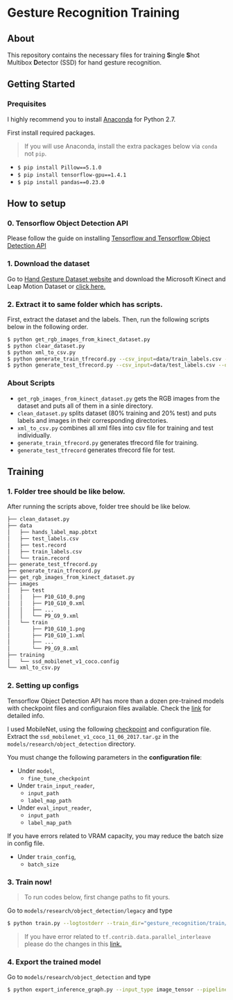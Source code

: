 # Gesture Recognition Training

## About
This repository contains the necessary files for training **S**ingle **S**hot Multibox **D**etector (SSD) for hand gesture recognition.

## Getting Started

### Prequisites
I highly recommend you to install [Anaconda](https://www.anaconda.com/download/) for Python 2.7.

First install required packages.
> If you will use Anaconda, install the extra packages below via `conda` not `pip`.
* `$ pip install Pillow==5.1.0`
* `$ pip install tensorflow-gpu==1.4.1`
* `$ pip install pandas==0.23.0`

## How to setup

### 0. Tensorflow Object Detection API
Please follow the guide on installing [Tensorflow and Tensorflow Object Detection API](https://github.com/tensorflow/models/blob/master/research/object_detection/g3doc/installation.md)

### 1. Download the dataset
Go to [Hand Gesture Dataset website](http://lttm.dei.unipd.it/downloads/gesture/#kinect_leap) and download the Microsoft Kinect and Leap Motion Dataset or [click here.](http://lttm.dei.unipd.it/downloads/gesture/kinect_leap/data/kinect_leap_dataset.zip)

### 2. Extract it to same folder which has scripts.
First, extract the dataset and the labels.
Then, run the following scripts below in the following order.
```bash
$ python get_rgb_images_from_kinect_dataset.py
$ python clear_dataset.py
$ python xml_to_csv.py
$ python generate_train_tfrecord.py --csv_input=data/train_labels.csv --output_path=data/train.record
$ python generate_test_tfrecord.py --csv_input=data/test_labels.csv --output_path=data/test.record
```

### About Scripts
* `get_rgb_images_from_kinect_dataset.py` gets the RGB images from the dataset and puts all of them in a sinle directory.
* `clean_dataset.py` splits dataset (80% training and 20% test) and puts labels and images in their corresponding directories.
* `xml_to_csv.py` combines all xml files into csv file for training and test individually.
* `generate_train_tfrecord.py` generates tfrecord file for training.
* `generate_test_tfrecord` generates tfrecord file for test.

## Training

### 1. Folder tree should be like below.
After running the scripts above, folder tree should be like below.

```bash
├── clean_dataset.py
├── data
│   ├── hands_label_map.pbtxt
│   ├── test_labels.csv
│   ├── test.record
│   ├── train_labels.csv
│   └── train.record
├── generate_test_tfrecord.py
├── generate_train_tfrecord.py
├── get_rgb_images_from_kinect_dataset.py
├── images
│   ├── test
│   │   ├── P10_G10_0.png
│   │   ├── P10_G10_0.xml
│   │   ├── ...
│   │   └── P9_G9_9.xml
│   └── train
│       ├── P10_G10_1.png
│       ├── P10_G10_1.xml
│       ├── ...
│       └── P9_G9_8.xml
├── training
│   └── ssd_mobilenet_v1_coco.config
└── xml_to_csv.py
```

### 2. Setting up configs
Tensorflow Object Detection API has more than a dozen pre-trained models with checkpoint files and configuraion files available. Check the [link](https://github.com/tensorflow/models/blob/master/research/object_detection/g3doc/detection_model_zoo.md) for detailed info.

I used MobileNet, using the following [checkpoint](download.tensorflow.org/models/object_detection/ssd_mobilenet_v1_coco_11_06_2017.tar.gz) and configuration file.
Extract the `ssd_mobilenet_v1_coco_11_06_2017.tar.gz` in the `models/research/object_detection` directory.

You must change the following parameters in the **configuration file**:
* Under `model`,
    * `fine_tune_checkpoint`
* Under `train_input_reader`,
    * `input_path`
    * `label_map_path`
* Under `eval_input_reader`,
    * `input_path`
    * `label_map_path`

If you have errors related to VRAM capacity, you may reduce the batch size in config file.
* Under `train_config`,
    * `batch_size`

### 3. Train now!
> To run codes below, first change paths to fit yours.

Go to `models/research/object_detection/legacy` and type
```bash
$ python train.py --logtostderr --train_dir="gesture_recognition/train/training/" --pipeline_config_path="gesture_recognition/train/training/ssd_mobilenet_v1_coco.config"
```

> If you have error related to `tf.contrib.data.parallel_interleave` please do the changes in this [link.](https://github.com/tensorflow/models/issues/3432#issuecomment-405680652)

### 4. Export the trained model
Go to `models/research/object_detection` and type
```bash
$ python export_inference_graph.py --input_type image_tensor --pipeline_config_path "gesture_recognition/training/ssd_mobilenet_v1_coco.config" --trained_checkpoint_prefix "gesture_recognition/training/model.ckpt-200000" --output_directory "gesture_recognition/"
```